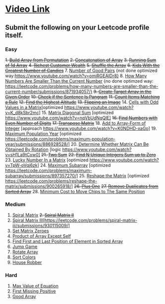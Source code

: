 # [Video Link](https://youtu.be/n60Dn0UsbEk)

## Submit the following on your Leetcode profile itself.

### Easy
~~1. [Build Array from Permutation](https://leetcode.com/problems/build-array-from-permutation/)~~
~~2. [Concatenation of Array](https://leetcode.com/problems/concatenation-of-array/)~~
~~3. [Running Sum of 1d Array](https://leetcode.com/problems/running-sum-of-1d-array/)~~
~~4. [Richest Customer Wealth](https://leetcode.com/problems/richest-customer-wealth/)~~
~~5. [Shuffle the Array](https://leetcode.com/problems/shuffle-the-array/)~~
~~6. [Kids With the Greatest Number of Candies](https://leetcode.com/problems/kids-with-the-greatest-number-of-candies/)~~
7. [Number of Good Pairs](https://leetcode.com/problems/number-of-good-pairs/)  {not done optimized way:https://www.youtube.com/watch?v=omiRGEAIDr8}
8. [How Many Numbers Are Smaller Than the Current Number](https://leetcode.com/problems/how-many-numbers-are-smaller-than-the-current-number/) {no done optimzed way: https://leetcode.com/problems/how-many-numbers-are-smaller-than-the-current-number/submissions/871934057/}
~~9. [Create Target Array in the Given Order](https://leetcode.com/problems/create-target-array-in-the-given-order/)~~
~~10. [Check if the Sentence Is Pangram](https://leetcode.com/problems/check-if-the-sentence-is-pangram/)~~
~~11. [Count Items Matching a Rule](https://leetcode.com/problems/count-items-matching-a-rule/)~~
~~12. [Find the Highest Altitude](https://leetcode.com/problems/find-the-highest-altitude/)~~
~~13. [Flipping an Image](https://leetcode.com/problems/flipping-an-image/)~~
14. [Cells with Odd Values in a Matrix](https://leetcode.com/problems/cells-with-odd-values-in-a-matrix/)[optimized https://www.youtube.com/watch?v=K_d8kSbr2mc]
15. [Matrix Diagonal Sum](https://leetcode.com/problems/matrix-diagonal-sum/) [optimized https://www.youtube.com/watch?v=nqVbUdNqQlE]
~~16. [Find Numbers with Even Number of Digits](https://leetcode.com/problems/find-numbers-with-even-number-of-digits/)~~
~~17. [Transpose Matrix](https://leetcode.com/problems/transpose-matrix/)~~
18. [Add to Array-Form of Integer](https://leetcode.com/problems/add-to-array-form-of-integer/) [approach https://www.youtube.com/watch?v=K0NDHD-xaGo]
19. [Maximum Population Year](https://leetcode.com/problems/maximum-population-year/) [optimized https://leetcode.com/problems/maximum-population-year/submissions/886928528/]
20. [Determine Whether Matrix Can Be Obtained By Rotation](https://leetcode.com/problems/determine-whether-matrix-can-be-obtained-by-rotation/) [logic https://www.youtube.com/watch?v=sH1La9tCxw0]
~~21. [Two Sum](https://leetcode.com/problems/two-sum/)~~
~~22. [Find N Unique Integers Sum up to Zero](https://leetcode.com/problems/find-n-unique-integers-sum-up-to-zero/)~~
23. [Lucky Number In a Matrix](https://leetcode.com/problems/lucky-numbers-in-a-matrix/) [optimized https://www.youtube.com/watch?v=TpW-oVqj6zk]
24. [Maximum Subarray](https://leetcode.com/problems/maximum-subarray/) [optimized https://leetcode.com/problems/maximum-subarray/submissions/897357270/]
25. [Reshape the Matrix](https://leetcode.com/problems/reshape-the-matrix/) [optimized https://leetcode.com/problems/reshape-the-matrix/submissions/900265918/]
~~26. [Plus One](https://leetcode.com/problems/plus-one/)~~
~~27. [Remove Duplicates from Sorted Array](https://leetcode.com/problems/remove-duplicates-from-sorted-array/)~~
28. [Minimum Cost to Move Chips to The Same Position](https://leetcode.com/problems/minimum-cost-to-move-chips-to-the-same-position/) 

### Medium
1. [Spiral Matrix](https://leetcode.com/problems/spiral-matrix/)
~~2. [Spiral Matrix II](https://leetcode.com/problems/spiral-matrix-ii/)~~
3. [Spiral Matrix III](https://leetcode.com/problems/spiral-matrix-iii/)[https://leetcode.com/problems/spiral-matrix-iii/submissions/930115009/]
4. [Set Matrix Zeroes](https://leetcode.com/problems/set-matrix-zeroes/)
5. [Product of Array Except Self](https://leetcode.com/problems/product-of-array-except-self/)
6. [Find First and Last Position of Element in Sorted Array](https://leetcode.com/problems/find-first-and-last-position-of-element-in-sorted-array/)
7. [Jump Game](https://leetcode.com/problems/jump-game/)
8. [Rotate Array](https://leetcode.com/problems/rotate-array/)
9. [Sort Colors](https://leetcode.com/problems/sort-colors/)
10. [House Robber](https://leetcode.com/problems/house-robber/)

### Hard
1. [Max Value of Equation](https://leetcode.com/problems/max-value-of-equation/)
2. [First Missing Positive](https://leetcode.com/problems/first-missing-positive/)
3. [Good Array](https://leetcode.com/problems/check-if-it-is-a-good-array/)

